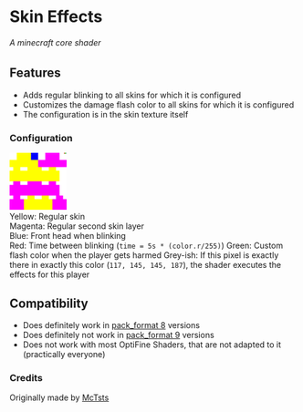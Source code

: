 # Skin Effects
###### A minecraft core shader
## Features
* Adds regular blinking to all skins for which it is configured
* Customizes the damage flash color to all skins for which it is configured
* The configuration is in the skin texture itself

### Configuration
<a href="https://developer.mozilla.org/en-US/docs/Glossary/HTML5" target="_blank" rel="noreferrer"><img src="https://raw.githubusercontent.com/annhilati/minecraft-shader/main/Minecraft%20Core/Skin%20Effects/skin.png" width="100" alt="HTML5" /></a>  
Yellow: Regular skin  
Magenta: Regular second skin layer  
Blue: Front head when blinking  
Red: Time between blinking (`time = 5s * (color.r/255)`)
Green: Custom flash color when the player gets harmed
Grey-ish: If this pixel is exactly there in exactly this color (`117, 145, 145, 187`), the shader executes the effects for this player

## Compatibility
* Does definitely work in [pack_format 8](https://github.com/annhilati/minecraft/blob/main/doc/minecraft/pack_format.md) versions
* Does definitely not work in [pack_format 9](https://github.com/annhilati/minecraft/blob/main/doc/minecraft/pack_format.md) versions
* Does not work with most OptiFine Shaders, that are not adapted to it (practically everyone)
  
### Credits
Originally made by [McTsts](https://github.com/McTsts/mc-core-shaders/tree/main/skin%20effects)
